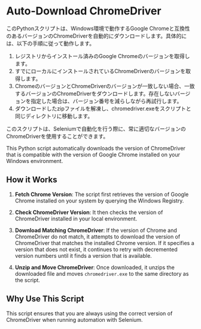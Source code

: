 # Auto-Download ChromeDriver

このPythonスクリプトは、Windows環境で動作するGoogle Chromeと互換性のあるバージョンのChromeDriverを自動的にダウンロードします。具体的には、以下の手順に従って動作します。

1. レジストリからインストール済みのGoogle Chromeのバージョンを取得します。
2. すでにローカルにインストールされているChromeDriverのバージョンを取得します。
3. ChromeのバージョンとChromeDriverのバージョンが一致しない場合、一致するバージョンのChromeDriverをダウンロードします。存在しないバージョンを指定した場合は、バージョン番号を減らしながら再試行します。
4. ダウンロードしたzipファイルを解凍し、chromedriver.exeをスクリプトと同じディレクトリに移動します。

このスクリプトは、Seleniumで自動化を行う際に、常に適切なバージョンのChromeDriverを使用することができます。

This Python script automatically downloads the version of ChromeDriver that is compatible with the version of Google Chrome installed on your Windows environment.

## How it Works

1. **Fetch Chrome Version**: The script first retrieves the version of Google Chrome installed on your system by querying the Windows Registry.

2. **Check ChromeDriver Version**: It then checks the version of ChromeDriver installed in your local environment.

3. **Download Matching ChromeDriver**: If the version of Chrome and ChromeDriver do not match, it attempts to download the version of ChromeDriver that matches the installed Chrome version. If it specifies a version that does not exist, it continues to retry with decremented version numbers until it finds a version that is available.

4. **Unzip and Move ChromeDriver**: Once downloaded, it unzips the downloaded file and moves `chromedriver.exe` to the same directory as the script.

## Why Use This Script

This script ensures that you are always using the correct version of ChromeDriver when running automation with Selenium.
